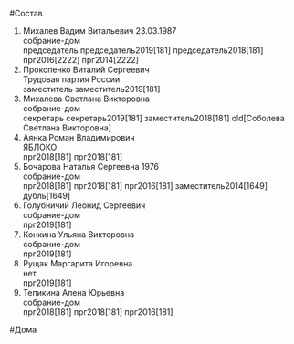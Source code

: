 #Состав  
1. Михалев Вадим Витальевич 23.03.1987  
    собрание-дом  
    председатель председатель2019[181] председатель2018[181] прг2016[2222] прг2014[2222]  
2. Прокопенко Виталий Сергеевич  
    Трудовая партия России  
    заместитель заместитель2019[181]  
3. Михалева Светлана Викторовна  
    собрание-дом  
    секретарь секретарь2019[181] заместитель2018[181] old[Соболева Светлана Викторовна]  
4. Аянка Роман Владимирович  
    ЯБЛОКО  
    прг2018[181] прг2018[181]  
5. Бочарова Наталья Сергеевна 1976  
    собрание-дом  
    прг2018[181] прг2018[181] прг2016[181] заместитель2014[1649] дубль[1649]  
6. Голубничий Леонид Сергеевич  
    собрание-дом  
    прг2019[181]  
7. Конкина Ульяна Викторовна  
    собрание-дом  
    прг2019[181]  
8. Рущак Маргарита Игоревна  
    нет  
    прг2019[181]  
9. Тепикина Алена Юрьевна  
    собрание-дом  
    прг2018[181] прг2018[181] прг2016[181]  
  
#Дома  
  
